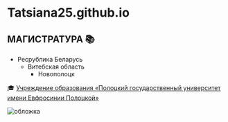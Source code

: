 # Tatsiana25.github.io
## **МАГИСТРАТУРА**  :books:
- Ресрублика Беларусь
  - Витебская область
    - Новополоцк
      
:mortar_board: [Учреждение образования «Полоцкий государственный университет имени Евфросинии Полоцкой»](https://www.psu.by/ru/)

 
![обложка](https://nastgaz.by/wp-content/uploads/2023/12/5Y0A5029-1024x683.jpg, "сайт")
